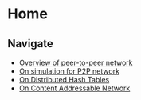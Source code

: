 # Home

## Navigate
- [Overview of peer-to-peer network](./overview_p2p.md)
- [On simulation for P2P network](./p2p_simulation.md)
- [On Distributed Hash Tables](./on_dhts.md)
- [On Content Addressable Network](./on_can.md)